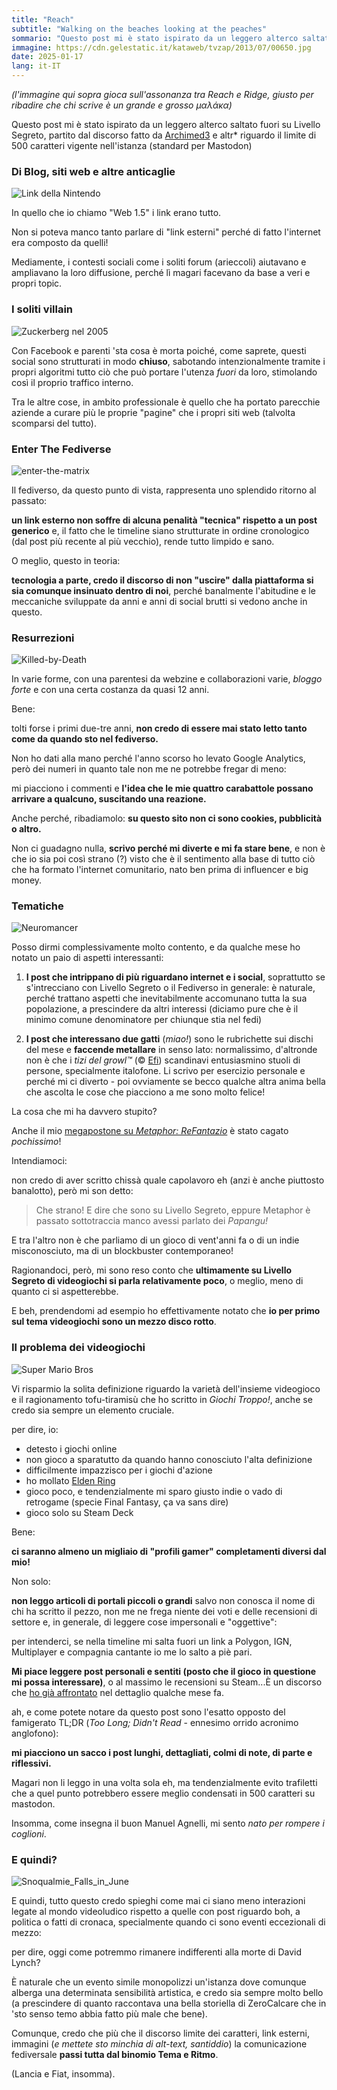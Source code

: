 ```yaml
---
title: "Reach"
subtitle: "Walking on the beaches looking at the peaches"
sommario: "Questo post mi è stato ispirato da un leggero alterco saltato fuori su Livello Segreto, partito dal discorso fatto da Archimed3 e altr* riguardo il limite di 500 caratteri vigente nell'istanza..."
immagine: https://cdn.gelestatic.it/kataweb/tvzap/2013/07/00650.jpg
date: 2025-01-17
lang: it-IT
---
```


_(l'immagine qui sopra gioca sull'assonanza tra Reach e Ridge, giusto per ribadire che chi scrive è un grande e grosso μαλάκα)_

Questo post mi è stato ispirato da un leggero alterco saltato fuori su Livello Segreto, partito dal discorso fatto da [Archimed3](https://livellosegreto.it/@Archimed3) e altr* riguardo il limite di 500 caratteri vigente nell'istanza (standard per Mastodon)

### Di Blog, siti web e altre anticaglie 

![Link della Nintendo](https://upload.wikimedia.org/wikipedia/commons/b/b6/InkedGame_On_characters_by_Monaux_%28cropped_on_Link%29.jpg)

In quello che io chiamo "Web 1.5" i link erano tutto.

Non si poteva manco tanto parlare di "link esterni" perché di fatto l'internet era composto da quelli! 

Mediamente, i contesti sociali come i soliti forum (arieccoli) aiutavano e ampliavano la loro diffusione, perché lì magari facevano da base a veri e propri topic.

### I soliti villain

![Zuckerberg nel 2005](https://upload.wikimedia.org/wikipedia/commons/f/fc/MarkZuckerberg-crop.jpg)

Con Facebook e parenti 'sta cosa è morta poiché, come saprete, questi social sono strutturati in modo **chiuso**, sabotando intenzionalmente tramite i propri algoritmi tutto ciò che può portare l'utenza _fuori_ da loro, stimolando così il proprio traffico interno.

Tra le altre cose, in ambito professionale è quello che ha portato parecchie aziende a curare più le proprie "pagine" che i propri siti web (talvolta scomparsi del tutto).

### Enter The Fediverse

![enter-the-matrix](https://upload.wikimedia.org/wikipedia/en/9/9c/Enter_the_Matrix_Coverart.png)

Il fediverso, da questo punto di vista, rappresenta uno splendido ritorno al passato: 

**un link esterno non soffre di alcuna penalità "tecnica" rispetto a un post generico** e, il fatto che le timeline siano strutturate in ordine cronologico (dal post più recente al più vecchio), rende tutto limpido e sano.

O meglio, questo in teoria: 

**tecnologia a parte, credo il discorso di non "uscire" dalla piattaforma si sia comunque insinuato dentro di noi**, perché banalmente l'abitudine e le meccaniche sviluppate da anni e anni di social brutti si vedono anche in questo.

### Resurrezioni 

![Killed-by-Death](https://i.makeagif.com/media/9-07-2015/5BgD5f.gif)

In varie forme, con una parentesi da webzine e collaborazioni varie, _bloggo forte_ e con una certa costanza da quasi 12 anni.

Bene: 

tolti forse i primi due-tre anni, **non credo di essere mai stato letto tanto come da quando sto nel fediverso.**

Non ho dati alla mano perché l'anno scorso ho levato Google Analytics, però dei numeri in quanto tale non me ne potrebbe fregar di meno: 

mi piacciono i commenti e **l'idea che le mie quattro carabattole possano arrivare a qualcuno, suscitando una reazione.**

Anche perché, ribadiamolo: **su questo sito non ci sono cookies, pubblicità o altro.** 

Non ci guadagno nulla, **scrivo perché mi diverte e mi fa stare bene**, e non è che io sia poi così strano (?) visto che è il sentimento alla base di tutto ciò che ha formato l'internet comunitario, nato ben prima di influencer e big money.

### Tematiche

![Neuromancer](https://upload.wikimedia.org/wikipedia/en/c/c3/Neuromancer_Brazilian_cover.jpg)

Posso dirmi complessivamente molto contento, e da qualche mese ho notato un paio di aspetti interessanti: 

1. **I post che intrippano di più riguardano internet e i social**, soprattutto se s'intrecciano con Livello Segreto o il Fediverso in generale: è naturale, perché trattano aspetti che inevitabilmente accomunano tutta la sua popolazione, a prescindere da altri interessi (diciamo pure che è il minimo comune denominatore per chiunque stia nel fedi)

2. **I post che interessano due gatti** (_miao!_) sono le rubrichette sui dischi del mese e **faccende metallare** in senso lato: normalissimo, d'altronde non è che i _tizi del growl™_ (© [Efi](https://livellosegreto.it/@effimera))  scandinavi entusiasmino stuoli di persone, specialmente italofone. Li scrivo per esercizio personale e perché mi ci diverto - poi ovviamente se becco qualche altra anima bella che ascolta le cose che piacciono a me sono molto felice!

La cosa che mi ha davvero stupito? 

Anche il mio [megapostone su _Metaphor: ReFantazio_](Metaphor-Refantazio) è stato cagato _pochissimo_!

Intendiamoci:

non credo di aver scritto chissà quale capolavoro eh (anzi è anche piuttosto banalotto), però mi son detto:

> Che strano! E dire che sono su Livello Segreto, eppure Metaphor è passato sottotraccia manco avessi parlato dei _Papangu!_

E tra l'altro non è che parliamo di un gioco di vent'anni fa o di un indie misconosciuto, ma di un blockbuster contemporaneo!

Ragionandoci, però, mi sono reso conto che **ultimamente su Livello Segreto di videogiochi si parla relativamente poco**, o meglio, meno di quanto ci si aspetterebbe.

E beh, prendendomi ad esempio ho effettivamente notato che **io per primo sul tema videogiochi sono un mezzo disco rotto**.

### Il problema dei videogiochi

![Super Mario Bros](https://upload.wikimedia.org/wikipedia/en/5/50/NES_Super_Mario_Bros.png)

Vi risparmio la solita definizione riguardo la varietà dell'insieme videogioco e il ragionamento tofu-tiramisù che ho scritto in _Giochi Troppo!_, anche se credo sia sempre un elemento cruciale.

per dire, io: 

- detesto i giochi online
- non gioco a sparatutto da quando hanno conosciuto l'alta definizione
- difficilmente impazzisco per i giochi d'azione
- ho mollato [Elden Ring](/posts/ita/elden-ring/)
- gioco poco, e tendenzialmente mi sparo giusto indie o vado di retrogame (specie Final Fantasy, ça va sans dire)
- gioco solo su Steam Deck

Bene: 

**ci saranno almeno un migliaio di "profili gamer" completamenti diversi dal mio!**

Non solo: 

**non leggo articoli di portali piccoli o grandi** salvo non conosca il nome di chi ha scritto il pezzo, non me ne frega niente dei voti e delle recensioni di settore e, in generale, di leggere cose impersonali e "oggettive": 

per intenderci, se nella timeline mi salta fuori un link a Polygon, IGN, Multiplayer e compagnia cantante io me lo salto a piè pari.

**Mi piace leggere post personali e sentiti (posto che il gioco in questione mi possa interessare)**, o al massimo le recensioni su Steam...È un discorso che [ho già affrontato](/posts/ita/account-collettivo/) nel dettaglio qualche mese fa.

ah, e come potete notare da questo post sono l'esatto opposto del famigerato TL;DR (_Too Long; Didn't Read_ - ennesimo orrido acronimo anglofono): 

**mi piacciono un sacco i post lunghi, dettagliati, colmi di note, di parte e riflessivi.** 

Magari non li leggo in una volta sola eh, ma tendenzialmente evito trafiletti che a quel punto potrebbero essere meglio condensati in 500 caratteri su mastodon.

Insomma, come insegna il buon Manuel Agnelli, mi sento _nato per rompere i coglioni_.

### E quindi?

![Snoqualmie_Falls_in_June](https://upload.wikimedia.org/wikipedia/commons/f/fe/Snoqualmie_Falls_in_June_2008.JPG)

E quindi, tutto questo credo spieghi come mai ci siano meno interazioni legate al mondo videoludico rispetto a quelle con post riguardo boh, a politica o fatti di cronaca, specialmente quando ci sono eventi eccezionali di mezzo: 

per dire, oggi come potremmo rimanere indifferenti alla morte di David Lynch?

È naturale che un evento simile monopolizzi un'istanza dove comunque alberga una determinata sensibilità artistica, e credo sia sempre molto bello (a prescindere di quanto raccontava una bella storiella di ZeroCalcare che in 'sto senso temo abbia fatto più male che bene).

Comunque, credo che più che il discorso limite dei caratteri, link esterni, immagini (_e mettete sto minchia di alt-text, santiddio_) la comunicazione fediversale **passi tutta dal binomio Tema e Ritmo**. 

(Lancia e Fiat, insomma). 



